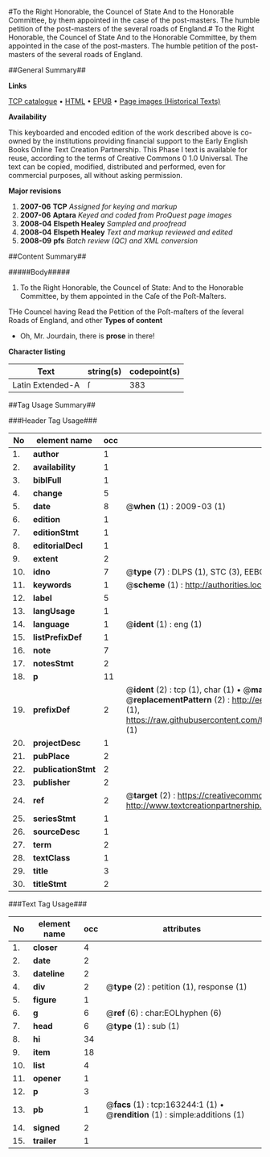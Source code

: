 #To the Right Honorable, the Councel of State And to the Honorable Committee, by them appointed in the case of the post-masters. The humble petition of the post-masters of the several roads of England.#
To the Right Honorable, the Councel of State And to the Honorable Committee, by them appointed in the case of the post-masters. The humble petition of the post-masters of the several roads of England.

##General Summary##

**Links**

[TCP catalogue](http://www.ota.ox.ac.uk/tcp/)  • 
[HTML](http://tei.it.ox.ac.uk/tcp/Texts-HTML/free/A94/A94606.html)  • 
[EPUB](http://tei.it.ox.ac.uk/tcp/Texts-EPUB/free/A94/A94606.epub) • 
[Page images (Historical Texts)](https://data.historicaltexts.jisc.ac.uk/view?pubId=eebo-99870385e&pageId=eebo-99870385e-163244-1)

**Availability**

This keyboarded and encoded edition of the
	       work described above is co-owned by the institutions
	       providing financial support to the Early English Books
	       Online Text Creation Partnership. This Phase I text is
	       available for reuse, according to the terms of Creative
	       Commons 0 1.0 Universal. The text can be copied,
	       modified, distributed and performed, even for
	       commercial purposes, all without asking permission.

**Major revisions**

1. __2007-06__ __TCP__ *Assigned for keying and markup*
1. __2007-06__ __Aptara__ *Keyed and coded from ProQuest page images*
1. __2008-04__ __Elspeth Healey__ *Sampled and proofread*
1. __2008-04__ __Elspeth Healey__ *Text and markup reviewed and edited*
1. __2008-09__ __pfs__ *Batch review (QC) and XML conversion*

##Content Summary##

#####Body#####

1. To the Right Honorable, the Councel of State: And to the Honorable Committee, by them
appointed in the Caſe of the Poſt-Maſters.

THe Councel having Read the Petition of the Poſt-maſters of the ſeveral Roads of England,
and other
**Types of content**

  * Oh, Mr. Jourdain, there is **prose** in there!

**Character listing**


|Text|string(s)|codepoint(s)|
|---|---|---|
|Latin Extended-A|ſ|383|

##Tag Usage Summary##

###Header Tag Usage###

|No|element name|occ|attributes|
|---|---|---|---|
|1.|__author__|1||
|2.|__availability__|1||
|3.|__biblFull__|1||
|4.|__change__|5||
|5.|__date__|8| @__when__ (1) : 2009-03 (1)|
|6.|__edition__|1||
|7.|__editionStmt__|1||
|8.|__editorialDecl__|1||
|9.|__extent__|2||
|10.|__idno__|7| @__type__ (7) : DLPS (1), STC (3), EEBO-CITATION (1), PROQUEST (1), VID (1)|
|11.|__keywords__|1| @__scheme__ (1) : http://authorities.loc.gov/ (1)|
|12.|__label__|5||
|13.|__langUsage__|1||
|14.|__language__|1| @__ident__ (1) : eng (1)|
|15.|__listPrefixDef__|1||
|16.|__note__|7||
|17.|__notesStmt__|2||
|18.|__p__|11||
|19.|__prefixDef__|2| @__ident__ (2) : tcp (1), char (1)  •  @__matchPattern__ (2) : ([0-9\-]+):([0-9IVX]+) (1), (.+) (1)  •  @__replacementPattern__ (2) : http://eebo.chadwyck.com/downloadtiff?vid=$1&page=$2 (1), https://raw.githubusercontent.com/textcreationpartnership/Texts/master/tcpchars.xml#$1 (1)|
|20.|__projectDesc__|1||
|21.|__pubPlace__|2||
|22.|__publicationStmt__|2||
|23.|__publisher__|2||
|24.|__ref__|2| @__target__ (2) : https://creativecommons.org/publicdomain/zero/1.0/ (1), http://www.textcreationpartnership.org/docs/. (1)|
|25.|__seriesStmt__|1||
|26.|__sourceDesc__|1||
|27.|__term__|2||
|28.|__textClass__|1||
|29.|__title__|3||
|30.|__titleStmt__|2||


###Text Tag Usage###

|No|element name|occ|attributes|
|---|---|---|---|
|1.|__closer__|4||
|2.|__date__|2||
|3.|__dateline__|2||
|4.|__div__|2| @__type__ (2) : petition (1), response (1)|
|5.|__figure__|1||
|6.|__g__|6| @__ref__ (6) : char:EOLhyphen (6)|
|7.|__head__|6| @__type__ (1) : sub (1)|
|8.|__hi__|34||
|9.|__item__|18||
|10.|__list__|4||
|11.|__opener__|1||
|12.|__p__|3||
|13.|__pb__|1| @__facs__ (1) : tcp:163244:1 (1)  •  @__rendition__ (1) : simple:additions (1)|
|14.|__signed__|2||
|15.|__trailer__|1||
